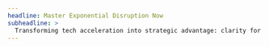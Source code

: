 ```yaml
---
headline: Master Exponential Disruption Now
subheadline: >
  Transforming tech acceleration into strategic advantage: clarity for decisive leaders
---
```

